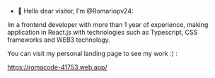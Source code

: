 - 👋 Hello dear visitor, I’m @Romariopv24:

Im a frontend developer with more than 1 year of experience, making application in React.js with technologies such as Typescript, CSS frameworks and WEB3 technology.
  
You can visit my personal landing page to see my work :) :

  https://romacode-41753.web.app/
  

<!--
Romariopv24/Romariopv24 is a ✨ special ✨ repository because its `README.md` (this file) appears on your GitHub profile.
You can click the Preview link to take a look at your changes.
--->
